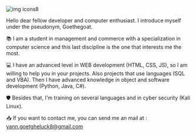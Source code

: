    ![img icons8](https://user-images.githubusercontent.com/90333550/166253089-f11cee77-75a9-4b53-9dda-c645ac661443.png)

 
Hello dear fellow developer and computer enthusiast. I introduce myself under the pseudonym, Goethegoat.

📚  I am a student in management and commerce with a specialization in computer science and this last discipline is the one that interests me the most. 


💻 I have an advanced level in WEB development (HTML, CSS, JS), so I am willing to help you in your projects. Also projects that use languages (SQL and VBA).
Then I have advanced knowledge in object and software development (Python, Java, C#).

🛡️ Besides that, I'm training on several languages and in cyber security (Kali Linux). 

📥 If you want to contact me, you can send me an mail at : yann.goetgheluck8@gmail.com
